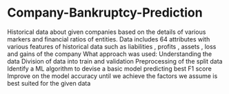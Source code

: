 # Company-Bankruptcy-Prediction
Historical data about given companies based on the  details of various markers and financial ratios of entities.   Data includes 64 attributes with various features of historical data such as liabilities , profits , assets , loss and gains of the company 
What approach was used:
Understanding the data
Division of data into train and validation
Preprocessing of the split data
Identify a ML algorithm to devise a basic model predicting  best F1 score
Improve on the model accuracy until we achieve the factors we assume is best suited for the given data  
